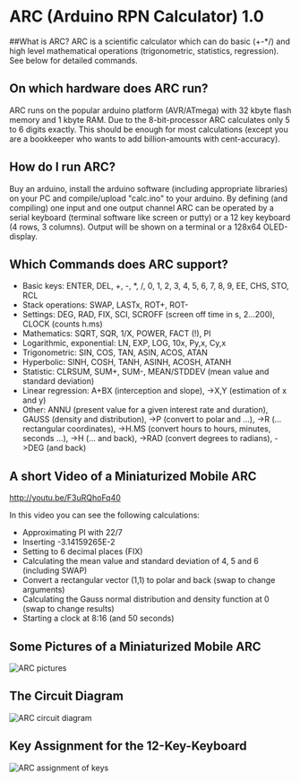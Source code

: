 # ARC (Arduino RPN Calculator) 1.0

##What is ARC?
ARC is a scientific calculator which can do basic (+-*/) and high level mathematical operations (trigonometric, statistics, regression). See below for detailed commands.

## On which hardware does ARC run?
ARC runs on the popular arduino platform (AVR/ATmega) with 32 kbyte flash memory and 1 kbyte RAM. Due to the 8-bit-processor ARC calculates only 5 to 6 digits exactly. This should be enough for most calculations (except you are a bookkeeper who wants to add billion-amounts with cent-accuracy).

## How do I run ARC?
Buy an arduino, install the arduino software (including appropriate libraries) on your PC and compile/upload "calc.ino" to your arduino. By defining (and compiling) one input and one output channel ARC can be operated by a serial keyboard (terminal software like screen or putty) or a 12 key keyboard (4 rows, 3 columns). Output will be shown on a terminal or a 128x64 OLED-display.

## Which Commands does ARC support?
* Basic keys: ENTER, DEL, +, -, *, /, 0, 1, 2, 3, 4, 5, 6, 7, 8, 9, EE, CHS, STO, RCL
* Stack operations: SWAP, LASTx, ROT+, ROT-
* Settings: DEG, RAD, FIX, SCI, SCROFF (screen off time in s, 2...200), CLOCK (counts h.ms)
* Mathematics: SQRT, SQR, 1/X, POWER, FACT (!), PI
* Logarithmic, exponential: LN, EXP, LOG, 10x, Py,x, Cy,x
* Trigonometric: SIN, COS, TAN, ASIN, ACOS, ATAN
* Hyperbolic: SINH, COSH, TANH, ASINH, ACOSH, ATANH
* Statistic: CLRSUM, SUM+, SUM-, MEAN/STDDEV (mean value and standard deviation)
* Linear regression: A+BX (interception and slope), ->X,Y (estimation of x and y)
* Other: ANNU (present value for a given interest rate and duration), GAUSS (density and distribution), ->P (convert to polar and ...), ->R (... rectangular coordinates), ->H.MS (convert hours to hours, minutes, seconds ...), ->H (... and back), ->RAD (convert degrees to radians), ->DEG (and back)

## A short Video of a Miniaturized Mobile ARC
http://youtu.be/F3uRQhoFq40

In this video you can see the following calculations:
* Approximating PI with 22/7
* Inserting -3.14159265E-2
* Setting to 6 decimal places (FIX)
* Calculating the mean value and standard deviation of 4, 5 and 6 (including SWAP)
* Convert a rectangular vector (1,1) to polar and back (swap to change arguments)
* Calculating the Gauss normal distribution and density function at 0 (swap to change results)
* Starting a clock at 8:16 (and 50 seconds)

## Some Pictures of a Miniaturized Mobile ARC

![ARC pictures](https://cloud.githubusercontent.com/assets/16148023/18578469/618225e8-7bf0-11e6-8ab1-5494e8903779.jpg "pictures")

## The Circuit Diagram
![ARC circuit diagram](https://cloud.githubusercontent.com/assets/16148023/18578474/65d0e99a-7bf0-11e6-9758-1d2680048e55.png "circuit")

## Key Assignment for the 12-Key-Keyboard
![ARC assignment of keys](https://cloud.githubusercontent.com/assets/16148023/18578478/6a3a0458-7bf0-11e6-8bd6-32abda655e6e.png "keys")

